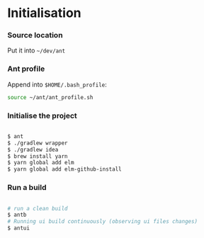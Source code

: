 # Initialisation 

### Source location

Put it into `~/dev/ant`


### Ant profile 

Append into `$HOME/.bash_profile`:

```bash
source ~/ant/ant_profile.sh
```

### Initialise the project

```bash

$ ant
$ ./gradlew wrapper
$ ./gradlew idea
$ brew install yarn
$ yarn global add elm
$ yarn global add elm-github-install

```

### Run a build

```bash

# run a clean build
$ antb
# Running ui build continuously (observing ui files changes)
$ antui

```
